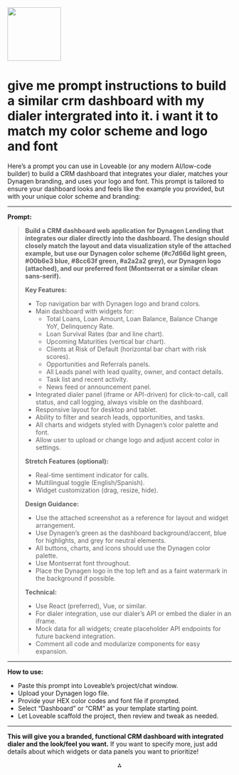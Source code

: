 <img src="https://r2cdn.perplexity.ai/pplx-full-logo-primary-dark%402x.png" class="logo" width="120"/>

# give me prompt instructions to build a similar crm dashboard with my dialer intergrated into it. i want it to match my color scheme and logo and font

Here’s a prompt you can use in Loveable (or any modern AI/low-code builder) to build a CRM dashboard that integrates your dialer, matches your Dynagen branding, and uses your logo and font. This prompt is tailored to ensure your dashboard looks and feels like the example you provided, but with your unique color scheme and branding:

---

**Prompt:**

> **Build a CRM dashboard web application for Dynagen Lending that integrates our dialer directly into the dashboard. The design should closely match the layout and data visualization style of the attached example, but use our Dynagen color scheme (\#c7d66d light green, \#00b6e3 blue, \#8cc63f green, \#a2a2a2 grey), our Dynagen logo (attached), and our preferred font (Montserrat or a similar clean sans-serif).**
>
> **Key Features:**
> - Top navigation bar with Dynagen logo and brand colors.
> - Main dashboard with widgets for:
>   - Total Loans, Loan Amount, Loan Balance, Balance Change YoY, Delinquency Rate.
>   - Loan Survival Rates (bar and line chart).
>   - Upcoming Maturities (vertical bar chart).
>   - Clients at Risk of Default (horizontal bar chart with risk scores).
>   - Opportunities and Referrals panels.
>   - All Leads panel with lead quality, owner, and contact details.
>   - Task list and recent activity.
>   - News feed or announcement panel.
> - Integrated dialer panel (iframe or API-driven) for click-to-call, call status, and call logging, always visible on the dashboard.
> - Responsive layout for desktop and tablet.
> - Ability to filter and search leads, opportunities, and tasks.
> - All charts and widgets styled with Dynagen’s color palette and font.
> - Allow user to upload or change logo and adjust accent color in settings.
>
> **Stretch Features (optional):**
> - Real-time sentiment indicator for calls.
> - Multilingual toggle (English/Spanish).
> - Widget customization (drag, resize, hide).
>
> **Design Guidance:**
> - Use the attached screenshot as a reference for layout and widget arrangement.
> - Use Dynagen’s green as the dashboard background/accent, blue for highlights, and grey for neutral elements.
> - All buttons, charts, and icons should use the Dynagen color palette.
> - Use Montserrat font throughout.
> - Place the Dynagen logo in the top left and as a faint watermark in the background if possible.
>
> **Technical:**
> - Use React (preferred), Vue, or similar.
> - For dialer integration, use our dialer’s API or embed the dialer in an iframe.
> - Mock data for all widgets; create placeholder API endpoints for future backend integration.
> - Comment all code and modularize components for easy expansion.

---

**How to use:**

- Paste this prompt into Loveable’s project/chat window.
- Upload your Dynagen logo file.
- Provide your HEX color codes and font file if prompted.
- Select “Dashboard” or “CRM” as your template starting point.
- Let Loveable scaffold the project, then review and tweak as needed.

---

**This will give you a branded, functional CRM dashboard with integrated dialer and the look/feel you want.**
If you want to specify more, just add details about which widgets or data panels you want to prioritize!

<div style="text-align: center">⁂</div>

[^1]: https://pplx-res.cloudinary.com/image/private/user_uploads/GVgIrOmMmmMXVcH/image.jpg

[^2]: https://pplx-res.cloudinary.com/image/private/user_uploads/BKnzoSZuQppGABX/image.jpg

[^3]: https://justcall.io/blog/how-to-improve-sales-processes-with-dialer-integrations.html

[^4]: https://insightsoftware.com/blog/5-design-tips-to-enhance-your-dashboard-colors/

[^5]: https://ideas.gohighlevel.com/reporting/p/customizable-crm-dashboard

[^6]: https://fuelyourdigital.com/post/gohighlevel-power-dialer-step-by-step-guide/

[^7]: https://pipelinecrm.com/blog/how-to-customize-crm-dashboard/

[^8]: https://databox.com/product/designer

[^9]: https://www.crmone.com/crm-with-auto-dialer

[^10]: https://www.youtube.com/watch?v=2MfsMR6D6Og

[^11]: https://thebricks.com/resources/how-to-create-a-crm-dashboard-with-chatgpt

[^12]: https://learn.microsoft.com/en-us/dynamics365/customerengagement/on-premises/customize/change-color-scheme-add-logo-match-organizations-brand?view=op-9-1

[^13]: https://pipelinecrm.com/blog/advantages-using-dialer-integration/

[^14]: https://www.sierrainteractive.com/insights/blog/what-is-a-real-estate-crm-with-dialer/

[^15]: https://www.voicent.com/predictive-dialer/built-in-crm.php

[^16]: https://www.voicent.com/call-center-agent-dashboard/crm.php

[^17]: https://dialerking.com/crm-integration/what-is-custom-crm-integrations-a-comprehensive-overview/

[^18]: https://www.agilecrm.com/auto-dialer

[^19]: https://getdialedin.com/integrations/crm/

[^20]: https://help.salesforce.com/s/articleView?id=sf.dashboards_color_theme.htm\&language=en_US\&type=5

[^21]: https://www.eleken.co/blog-posts/dashboard-design-examples-that-catch-the-eye

[^22]: https://www.cloudtalk.io/blog/best-crm-with-dialer/

[^23]: https://www.fivecrm.com/products/crm-software/

[^24]: https://help.suitedash.com/article/127-platform-branding

[^25]: https://dribbble.com/tags/crm-dashboard

[^26]: https://promptmatic.ai/prompts/chatgpt/sales-and-customer-support/crm-management

[^27]: https://www.thebricks.com/resources/how-to-create-a-crm-dashboard-with-ai

[^28]: https://docs.oracle.com/cd/E88990_01/books/OnDemOLH/dboarddefineprompthelp.html

[^29]: https://computer-talk.com/blogs/contact-center-crm-integrations-a-complete-guide

[^30]: https://help.salesforce.com/s/articleView?id=sales.voice_impl_overview.htm\&language=en_US\&type=5

[^31]: https://www.knack.com/blog/build-crm-from-scratch/

[^32]: https://www.youtube.com/watch?v=4Aowq1WyEts

[^33]: https://www.aiforwork.co/prompt-articles/chatgpt-prompt-sales-operations-sales-create-a-sales-dashboard

[^34]: https://www.softr.io/create/customer-relationship-management-(crm)-dashboard

[^35]: https://justcall.io/blog/how-to-improve-sales-processes-with-dialer-integrations.html

[^36]: https://www.youtube.com/watch?v=AAL-tIVgeJg

[^37]: https://www.justinmind.com/ui-design/dashboard-design-best-practices-ux

[^38]: https://community.dynamics.com/blogs/post/?postid=554e3a5e-c691-4ee6-aae3-7ff666fccaac

[^39]: https://learn.microsoft.com/en-us/dynamics365/sales/ci-third-party-sp-integration

